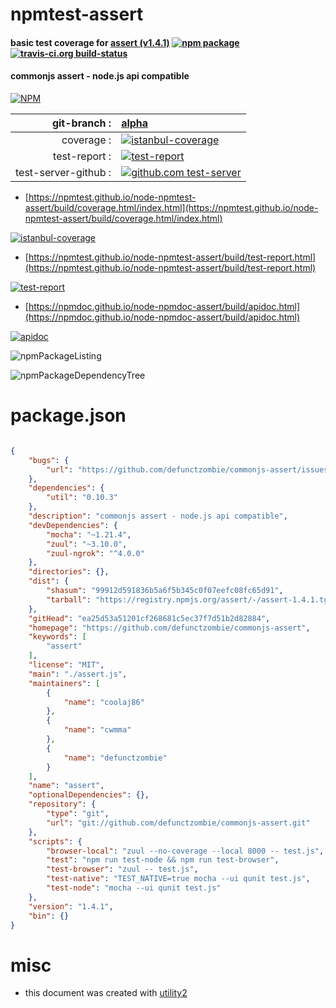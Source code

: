 # npmtest-assert

#### basic test coverage for  [assert (v1.4.1)](https://github.com/defunctzombie/commonjs-assert)  [![npm package](https://img.shields.io/npm/v/npmtest-assert.svg?style=flat-square)](https://www.npmjs.org/package/npmtest-assert) [![travis-ci.org build-status](https://api.travis-ci.org/npmtest/node-npmtest-assert.svg)](https://travis-ci.org/npmtest/node-npmtest-assert)

#### commonjs assert - node.js api compatible

[![NPM](https://nodei.co/npm/assert.png?downloads=true&downloadRank=true&stars=true)](https://www.npmjs.com/package/assert)

| git-branch : | [alpha](https://github.com/npmtest/node-npmtest-assert/tree/alpha)|
|--:|:--|
| coverage : | [![istanbul-coverage](https://npmtest.github.io/node-npmtest-assert/build/coverage.badge.svg)](https://npmtest.github.io/node-npmtest-assert/build/coverage.html/index.html)|
| test-report : | [![test-report](https://npmtest.github.io/node-npmtest-assert/build/test-report.badge.svg)](https://npmtest.github.io/node-npmtest-assert/build/test-report.html)|
| test-server-github : | [![github.com test-server](https://npmtest.github.io/node-npmtest-assert/GitHub-Mark-32px.png)](https://npmtest.github.io/node-npmtest-assert/build/app/index.html) | | build-artifacts : | [![build-artifacts](https://npmtest.github.io/node-npmtest-assert/glyphicons_144_folder_open.png)](https://github.com/npmtest/node-npmtest-assert/tree/gh-pages/build)|

- [https://npmtest.github.io/node-npmtest-assert/build/coverage.html/index.html](https://npmtest.github.io/node-npmtest-assert/build/coverage.html/index.html)

[![istanbul-coverage](https://npmtest.github.io/node-npmtest-assert/build/screenCapture.buildCi.browser.%252Ftmp%252Fbuild%252Fcoverage.lib.html.png)](https://npmtest.github.io/node-npmtest-assert/build/coverage.html/index.html)

- [https://npmtest.github.io/node-npmtest-assert/build/test-report.html](https://npmtest.github.io/node-npmtest-assert/build/test-report.html)

[![test-report](https://npmtest.github.io/node-npmtest-assert/build/screenCapture.buildCi.browser.%252Ftmp%252Fbuild%252Ftest-report.html.png)](https://npmtest.github.io/node-npmtest-assert/build/test-report.html)

- [https://npmdoc.github.io/node-npmdoc-assert/build/apidoc.html](https://npmdoc.github.io/node-npmdoc-assert/build/apidoc.html)

[![apidoc](https://npmdoc.github.io/node-npmdoc-assert/build/screenCapture.buildCi.browser.%252Ftmp%252Fbuild%252Fapidoc.html.png)](https://npmdoc.github.io/node-npmdoc-assert/build/apidoc.html)

![npmPackageListing](https://npmtest.github.io/node-npmtest-assert/build/screenCapture.npmPackageListing.svg)

![npmPackageDependencyTree](https://npmtest.github.io/node-npmtest-assert/build/screenCapture.npmPackageDependencyTree.svg)



# package.json

```json

{
    "bugs": {
        "url": "https://github.com/defunctzombie/commonjs-assert/issues"
    },
    "dependencies": {
        "util": "0.10.3"
    },
    "description": "commonjs assert - node.js api compatible",
    "devDependencies": {
        "mocha": "~1.21.4",
        "zuul": "~3.10.0",
        "zuul-ngrok": "^4.0.0"
    },
    "directories": {},
    "dist": {
        "shasum": "99912d591836b5a6f5b345c0f07eefc08fc65d91",
        "tarball": "https://registry.npmjs.org/assert/-/assert-1.4.1.tgz"
    },
    "gitHead": "ea25d53a51201cf268681c5ec37f7d51b2d82884",
    "homepage": "https://github.com/defunctzombie/commonjs-assert",
    "keywords": [
        "assert"
    ],
    "license": "MIT",
    "main": "./assert.js",
    "maintainers": [
        {
            "name": "coolaj86"
        },
        {
            "name": "cwmma"
        },
        {
            "name": "defunctzombie"
        }
    ],
    "name": "assert",
    "optionalDependencies": {},
    "repository": {
        "type": "git",
        "url": "git://github.com/defunctzombie/commonjs-assert.git"
    },
    "scripts": {
        "browser-local": "zuul --no-coverage --local 8000 -- test.js",
        "test": "npm run test-node && npm run test-browser",
        "test-browser": "zuul -- test.js",
        "test-native": "TEST_NATIVE=true mocha --ui qunit test.js",
        "test-node": "mocha --ui qunit test.js"
    },
    "version": "1.4.1",
    "bin": {}
}
```



# misc
- this document was created with [utility2](https://github.com/kaizhu256/node-utility2)
